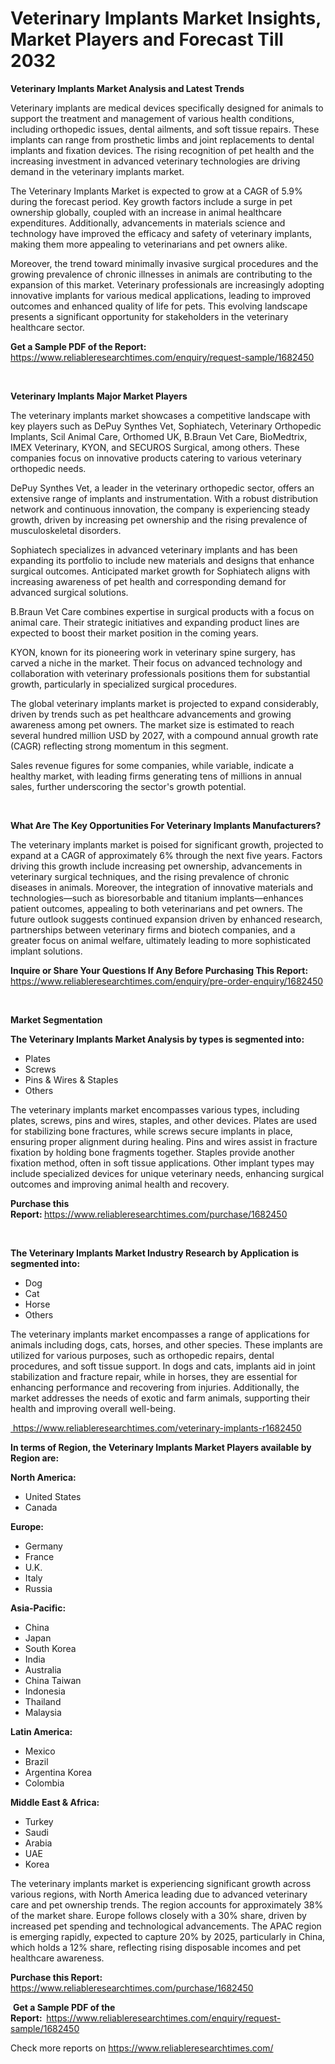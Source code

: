 <p><h1>Veterinary Implants Market Insights, Market Players and Forecast Till 2032</h1></p><p><strong>Veterinary Implants Market Analysis and Latest Trends</strong></p>
<p><p>Veterinary implants are medical devices specifically designed for animals to support the treatment and management of various health conditions, including orthopedic issues, dental ailments, and soft tissue repairs. These implants can range from prosthetic limbs and joint replacements to dental implants and fixation devices. The rising recognition of pet health and the increasing investment in advanced veterinary technologies are driving demand in the veterinary implants market.</p><p>The Veterinary Implants Market is expected to grow at a CAGR of 5.9% during the forecast period. Key growth factors include a surge in pet ownership globally, coupled with an increase in animal healthcare expenditures. Additionally, advancements in materials science and technology have improved the efficacy and safety of veterinary implants, making them more appealing to veterinarians and pet owners alike. </p><p>Moreover, the trend toward minimally invasive surgical procedures and the growing prevalence of chronic illnesses in animals are contributing to the expansion of this market. Veterinary professionals are increasingly adopting innovative implants for various medical applications, leading to improved outcomes and enhanced quality of life for pets. This evolving landscape presents a significant opportunity for stakeholders in the veterinary healthcare sector.</p></p>
<p><strong>Get a Sample PDF of the Report:&nbsp;</strong> <a href="https://www.reliableresearchtimes.com/enquiry/request-sample/1682450?utm_campaign=2233&utm_medium=2&utm_source=Github&utm_content=ia&utm_term=26032025&utm_id=veterinary-implants">https://www.reliableresearchtimes.com/enquiry/request-sample/1682450</a></p>
<p>&nbsp;</p>
<p><strong>Veterinary Implants Major Market Players</strong></p>
<p><p>The veterinary implants market showcases a competitive landscape with key players such as DePuy Synthes Vet, Sophiatech, Veterinary Orthopedic Implants, Scil Animal Care, Orthomed UK, B.Braun Vet Care, BioMedtrix, IMEX Veterinary, KYON, and SECUROS Surgical, among others. These companies focus on innovative products catering to various veterinary orthopedic needs.</p><p>DePuy Synthes Vet, a leader in the veterinary orthopedic sector, offers an extensive range of implants and instrumentation. With a robust distribution network and continuous innovation, the company is experiencing steady growth, driven by increasing pet ownership and the rising prevalence of musculoskeletal disorders.</p><p>Sophiatech specializes in advanced veterinary implants and has been expanding its portfolio to include new materials and designs that enhance surgical outcomes. Anticipated market growth for Sophiatech aligns with increasing awareness of pet health and corresponding demand for advanced surgical solutions.</p><p>B.Braun Vet Care combines expertise in surgical products with a focus on animal care. Their strategic initiatives and expanding product lines are expected to boost their market position in the coming years.</p><p>KYON, known for its pioneering work in veterinary spine surgery, has carved a niche in the market. Their focus on advanced technology and collaboration with veterinary professionals positions them for substantial growth, particularly in specialized surgical procedures.</p><p>The global veterinary implants market is projected to expand considerably, driven by trends such as pet healthcare advancements and growing awareness among pet owners. The market size is estimated to reach several hundred million USD by 2027, with a compound annual growth rate (CAGR) reflecting strong momentum in this segment.</p><p>Sales revenue figures for some companies, while variable, indicate a healthy market, with leading firms generating tens of millions in annual sales, further underscoring the sector's growth potential.</p></p>
<p>&nbsp;</p>
<p><strong>What Are The Key Opportunities For Veterinary Implants Manufacturers?</strong></p>
<p><p>The veterinary implants market is poised for significant growth, projected to expand at a CAGR of approximately 6% through the next five years. Factors driving this growth include increasing pet ownership, advancements in veterinary surgical techniques, and the rising prevalence of chronic diseases in animals. Moreover, the integration of innovative materials and technologies—such as bioresorbable and titanium implants—enhances patient outcomes, appealing to both veterinarians and pet owners. The future outlook suggests continued expansion driven by enhanced research, partnerships between veterinary firms and biotech companies, and a greater focus on animal welfare, ultimately leading to more sophisticated implant solutions.</p></p>
<p><strong>Inquire or Share Your Questions If Any Before Purchasing This Report:</strong> <a href="https://www.reliableresearchtimes.com/enquiry/pre-order-enquiry/1682450?utm_campaign=2233&utm_medium=2&utm_source=Github&utm_content=ia&utm_term=26032025&utm_id=veterinary-implants">https://www.reliableresearchtimes.com/enquiry/pre-order-enquiry/1682450</a></p>
<p>&nbsp;</p>
<p><strong>Market Segmentation</strong></p>
<p><strong>The Veterinary Implants Market Analysis by types is segmented into:</strong></p>
<p><ul><li>Plates</li><li>Screws</li><li>Pins & Wires & Staples</li><li>Others</li></ul></p>
<p><p>The veterinary implants market encompasses various types, including plates, screws, pins and wires, staples, and other devices. Plates are used for stabilizing bone fractures, while screws secure implants in place, ensuring proper alignment during healing. Pins and wires assist in fracture fixation by holding bone fragments together. Staples provide another fixation method, often in soft tissue applications. Other implant types may include specialized devices for unique veterinary needs, enhancing surgical outcomes and improving animal health and recovery.</p></p>
<p><strong>Purchase this Report:&nbsp;</strong><a href="https://www.reliableresearchtimes.com/purchase/1682450?utm_campaign=2233&utm_medium=2&utm_source=Github&utm_content=ia&utm_term=26032025&utm_id=veterinary-implants">https://www.reliableresearchtimes.com/purchase/1682450</a></p>
<p>&nbsp;</p>
<p><strong>The Veterinary Implants Market Industry Research by Application is segmented into:</strong></p>
<p><ul><li>Dog</li><li>Cat</li><li>Horse</li><li>Others</li></ul></p>
<p><p>The veterinary implants market encompasses a range of applications for animals including dogs, cats, horses, and other species. These implants are utilized for various purposes, such as orthopedic repairs, dental procedures, and soft tissue support. In dogs and cats, implants aid in joint stabilization and fracture repair, while in horses, they are essential for enhancing performance and recovering from injuries. Additionally, the market addresses the needs of exotic and farm animals, supporting their health and improving overall well-being.</p></p>
<p><a href="https://www.reliableresearchtimes.com/veterinary-implants-r1682450?utm_campaign=2233&utm_medium=2&utm_source=Github&utm_content=ia&utm_term=26032025&utm_id=veterinary-implants">&nbsp;https://www.reliableresearchtimes.com/veterinary-implants-r1682450</a></p>
<p><strong>In terms of Region, the Veterinary Implants Market Players available by Region are:</strong></p>
<p>
    <p> <strong> North America: </strong>
        <ul>
            <li>United States</li>
            <li>Canada</li>
        </ul>
        </p> 
    <p> <strong> Europe: </strong>
        <ul>
            <li>Germany</li>
            <li>France</li>
            <li>U.K.</li>
            <li>Italy</li>
            <li>Russia</li>
        </ul>
        </p> 
    <p> <strong> Asia-Pacific: </strong>
        <ul>
            <li>China</li>
            <li>Japan</li>
            <li>South Korea</li>
            <li>India</li>
            <li>Australia</li>
            <li>China Taiwan</li>
            <li>Indonesia</li>
            <li>Thailand</li>
            <li>Malaysia</li>
        </ul>
        </p> 
    <p> <strong> Latin America: </strong>
        <ul>
            <li>Mexico</li>
            <li>Brazil</li>
            <li>Argentina Korea</li>
            <li>Colombia</li>
        </ul>
        </p> 
    <p> <strong> Middle East & Africa: </strong>
        <ul>
            <li>Turkey</li>
            <li>Saudi</li>
            <li>Arabia</li>
            <li>UAE</li>
            <li>Korea</li>
        </ul>
    </p>
    </p>
<p><p>The veterinary implants market is experiencing significant growth across various regions, with North America leading due to advanced veterinary care and pet ownership trends. The region accounts for approximately 38% of the market share. Europe follows closely with a 30% share, driven by increased pet spending and technological advancements. The APAC region is emerging rapidly, expected to capture 20% by 2025, particularly in China, which holds a 12% share, reflecting rising disposable incomes and pet healthcare awareness.</p></p>
<p><strong>Purchase this Report: </strong><a href="https://www.reliableresearchtimes.com/purchase/1682450?utm_campaign=2233&utm_medium=2&utm_source=Github&utm_content=ia&utm_term=26032025&utm_id=veterinary-implants">https://www.reliableresearchtimes.com/purchase/1682450</a></p>
<p>&nbsp;<strong>Get a Sample PDF of the Report:&nbsp;&nbsp;</strong><a href="https://www.reliableresearchtimes.com/enquiry/request-sample/1682450?utm_campaign=2233&utm_medium=2&utm_source=Github&utm_content=ia&utm_term=26032025&utm_id=veterinary-implants">https://www.reliableresearchtimes.com/enquiry/request-sample/1682450</a></p>
<p><strong></strong></p>
<p>Check more reports on <a href="https://www.reliableresearchtimes.com/?utm_campaign=2233&utm_medium=2&utm_source=Github&utm_content=ia&utm_term=26032025&utm_id=veterinary-implants">https://www.reliableresearchtimes.com/</a></p>